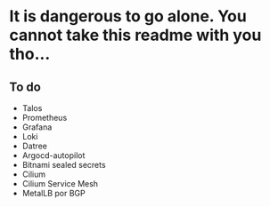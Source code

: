 # It is dangerous to go alone. You cannot take this readme with you tho...

## To do

- Talos
- Prometheus
- Grafana
- Loki
- Datree
- Argocd-autopilot
- Bitnami sealed secrets
- Cilium
- Cilium Service Mesh
- MetalLB por BGP
